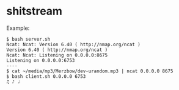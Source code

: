 shitstream
==========

Example:

    $ bash server.sh
    Ncat: Ncat: Version 6.40 ( http://nmap.org/ncat )
    Version 6.40 ( http://nmap.org/ncat )
    Ncat: Ncat: Listening on 0.0.0.0:8675
    Listening on 0.0.0.0:6753
    ----
    $ cat ~/media/mp3/Merzbow/dev-urandom.mp3 | ncat 0.0.0.0 8675
    $ bash client.sh 0.0.0.0 6753
    ♫ ♪ ♩
